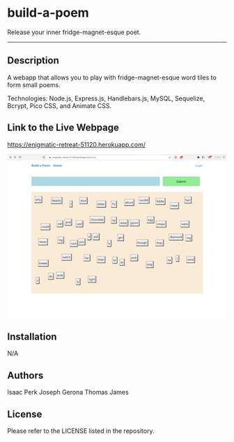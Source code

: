 # build-a-poem
Release your inner fridge-magnet-esque poet.

---

## Description

A webapp that allows you to play with fridge-magnet-esque word tiles to form small poems. 

Technologies: Node.js, Express.js, Handlebars.js, MySQL, Sequelize, Bcrypt, Pico CSS, and Animate CSS.


## Link to the Live Webpage

https://enigmatic-retreat-51120.herokuapp.com/

![Screenshot of build page](assets/images/build_screenshot.png)


## Installation

N/A

## Authors

Isaac Perk
Joseph Gerona
Thomas James

## License

Please refer to the LICENSE listed in the repository.